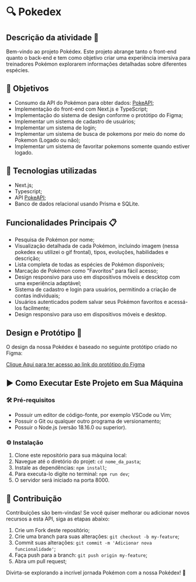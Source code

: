 # 🔍 Pokedex

## Descrição da atividade 📝

Bem-vindo ao projeto Pokédex. Este projeto abrange tanto o front-end quanto o back-end e tem como objetivo criar uma experiência imersiva para treinadores Pokémon explorarem informações detalhadas sobre diferentes espécies.

## 🎯 Objetivos

- Consumo da API do Pokémon para obter dados: [PokeAPI](https://pokeapi.co/);
- Implementação do front-end com Next.js e TypeScript;
- Implementação do sistema de design conforme o protótipo do Figma;
- Implementar um sistema de cadastro de usuários;
- Implementar um sistema de login;
- Implementar um sistema de busca de pokemons por meio do nome do Pokemon (Logado ou não);
- Implementar um sistema de favoritar pokemons somente quando estiver logado.

## 🚀 Tecnologias utilizadas

- Next.js;
- Typescript;
- API [PokeAPI](https://pokeapi.co/);
- Banco de dados relacional usando Prisma e SQLite.

## Funcionalidades Principais 📋

- Pesquisa de Pokémon por nome;
- Visualização detalhada de cada Pokémon, incluindo imagem (nessa pokedex eu utilizei o gif frontal), tipos, evoluções, habilidades e descrição;
- Lista completa de todas as espécies de Pokémon disponíveis;
- Marcação de Pokémon como "Favoritos" para fácil acesso;
- Design responsivo para uso em dispositivos móveis e descktop com uma experiência adaptável;
- Sistema de cadastro e login para usuários, permitindo a criação de contas individuais;
- Usuários autenticados podem salvar seus Pokémon favoritos e acessá-los facilmente;
- Design responsivo para uso em dispositivos móveis e desktop.

## Design e Protótipo 🎨

O design da nossa Pokédex é baseado no seguinte protótipo criado no Figma:

[Clique Aqui para ter acesso ao link do protótipo do Figma](https://www.figma.com/file/jmmI97q80rCap7j7gGaAkz/Pokedex?type=design&node-id=0-1&t=kvsB1391Kd9bke8O-0)

## ▶️ Como Executar Este Projeto em Sua Máquina

### 🛠️ Pré-requisitos

- Possuir um editor de código-fonte, por exemplo VSCode ou Vim;
- Possuir o Git ou qualquer outro programa de versionamento;
- Possuir o Node.js (versão 18.16.0 ou superior).

### ⚙️ Instalação

1. Clone este repositório para sua máquina local:
2. Navegue até o diretório do projet: `cd nome_da_pasta`;
3. Instale as dependências: `npm install`;
4. Para executa-lo digite no terminal: `npm run dev`;
5. O servidor será iniciado na porta 8000.

## 🤝 Contribuição

Contribuições são bem-vindas! Se você quiser melhorar ou adicionar novos recursos a esta API, siga as etapas abaixo:

1. Crie um Fork deste repositório;
2. Crie uma branch para suas alterações: `git checkout -b my-feature`;
3. Commit suas alterações: `git commit -m 'Adicionar nova funcionalidade'`;
4. Faça push para a branch: `git push origin my-feature`;
5. Abra um pull request;

Divirta-se explorando a incrível jornada Pokémon com a nossa Pokédex! 🌟
